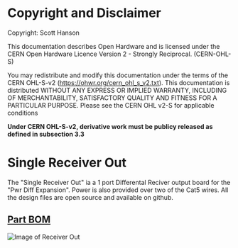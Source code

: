# Copyright and Disclaimer
Copyright: Scott Hanson

This documentation describes Open Hardware and is licensed under the CERN Open Hardware Licence Version 2 - Strongly Reciprocal. (CERN-OHL-S)

You may redistribute and modify this documentation under the terms of the CERN OHL-S-v2 (https://ohwr.org/cern_ohl_s_v2.txt). This documentation is distributed WITHOUT ANY EXPRESS OR IMPLIED WARRANTY, INCLUDING OF MERCHANTABILITY, SATISFACTORY QUALITY AND FITNESS FOR A PARTICULAR PURPOSE. Please see the CERN OHL v2-S for applicable conditions

**Under CERN OHL-S-v2, derivative work must be publicy released as defined in subsection 3.3**

# Single Receiver Out

The "Single Receiver Out" ia a 1 port Differental Reciver output board for the "Pwr Diff Expansion". Power is also provided over two of the Cat5 wires. All the design files are open source and available on github.

## [Part BOM](https://github.com/computergeek1507/PB_16/raw/master/Single_Receiver_Out/Single_Receiver_Out_BOM.ods)

![Image of Receiver Out](https://github.com/computergeek1507/PB_16/raw/master/Single_Receiver_Out/Single_Receiver_Out.png)

